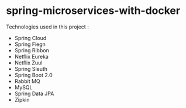 # spring-microservices-with-docker
  Technologies used in this project : <br>
 - Spring Cloud <br>
 - Spring Fiegn<br>
 - Spring Ribbon<br>
 - Netflix Eureka<br>
 - Netflix Zuul <br>
 - Spring Sleuth<br>
 - Spring Boot 2.0 <br>
 - Rabbit MQ
 - MySQL 
 - Spring Data JPA 
 - Zipkin
 
